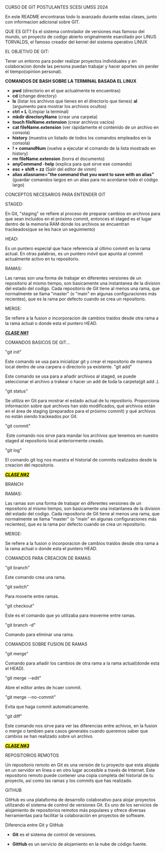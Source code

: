 CURSO DE GIT POSTULANTES SCESI UMSS 2024

En este README encontraras todo lo avanzado durante estas clases, junto con informacion adicional sobre GIT.



QUE ES GIT?
Es el sistema controlador de versiones mas famoso del mundo, un proyecto de codigo abierto originalmente esarollado por LINUS TORVALDS, el famoso creador del kernel del sistema operativo LINUX

EL OBJETIVO DE GIT:

Tener un entorno para poder realizar proyectos individuales y en colaboracion donde las persona puedan trabajar y hacer aportes sin perder el tiempo(opinion personal).

**COMANDOS DE BASH SOBRE LA TERMINAL BASADA EL LINUX**

- **pwd** (directorio en el que actualmente te encuentras)
- **cd** (change directory)
- **ls** (listar los archivos que tienes en el directorio que tienes) **al** (argumento para mostrar los archivos ocultos)
- **ctrl + L** (Limpiar la terminal)
- **mkdir directoryName** (crear una carpeta)
- **touch fileName.extension** (crear archivos vacíos)
- **cat fileName.extension** (ver rápidamente el contenido de un archivo en consola)
- **history** (muestra un listado de todos los comandos empleados en la consola)
- **! + comandNum** (vuelve a ejecutar el comando de la lista mostrado en history)
- **rm fileName.extension** (borra el documento)
- **anyCommand** -**help** (explica para qué sirve ese comando)
- **esc + shift + zz** (Salir del editor de vimm)
- **alias aliasname=”the command that you want to save with an alias”** (guardar comandos largos en un alias para no acordarse todo el código largo)



CONCEPTOS NECESARIOS PARA ENTENDER GIT

STAGED:

En Git, "staging" se refiere al proceso de preparar cambios en archivos para que sean incluidos en el próximo commit, entonces el staged es el lugar dentro de la memoria RAM donde los archivos se encuentran trackeados(que se les hace un seguimiento)

HEAD:

Es un puntero especial que hace referencia al último commit en la rama actual. En otras palabras, es un puntero móvil que apunta al commit actualmente activo en tu repositorio.

RAMAS: 

Las ramas son una forma de trabajar en diferentes versiones de un repositorio al mismo tiempo, son basicamente una instantanea de la division del estado del codigo. Cada repositorio de Git tiene al menos una rama, que normalmente se llama "master" (o "main" en algunas configuraciones más recientes), que es la rama por defecto cuando se crea un repositorio.

MERGE:

Se refiere a la fusion o incorporacion de cambios traidos desde otra rama a la rama actual o donde esta el puntero HEAD.



***<u>CLASE N#1</u>***

COMANDOS BASICOS DE GIT...

"git init"

Este comando se usa para inicializar git y crear el repositorio de manera local dentro de una carpera o directorio ya existente.
"git add"

Este comando se usa para a añadir archivos al staged, se puede seleccionar el archivo a trakear o hacer un add de toda la carpeta(git add .).

"git status"

Se utiliza en Git para mostrar el estado actual de tu repositorio. Proporciona información sobre qué archivos han sido modificados, qué archivos están en el área de staging (preparados para el próximo commit) y qué archivos no están siendo trackeados por Git.

"git commit"

 Este comando nos sirve para mandar los archivos que tenemos en nuestro staged al repositorio local anteriormente creado.

"git log"

El comando git log nos muestra el historial de commits realizados desde la creacion del repositorio.





<u>***<mark>CLASE N#2</mark>***</u>

BRANCH

RAMAS:

Las ramas son una forma de trabajar en diferentes versiones de un repositorio al mismo tiempo, son basicamente una instantanea de la division del estado del codigo. Cada repositorio de Git tiene al menos una rama, que normalmente se llama "master" (o "main" en algunas configuraciones más recientes), que es la rama por defecto cuando se crea un repositorio.

MERGE:

Se refiere a la fusion o incorporacion de cambios traidos desde otra rama a la rama actual o donde esta el puntero HEAD.

COMANDOS PARA CREACION DE RAMAS:

"git branch"

Este comando crea una rama.

"git switch"

Para moverte entre ramas.

"git checkout"

Este es el comando que yo utilizaba para moverme entre ramas.

"git branch -d"

Comando para eliminar una rama.





COMANDOS SOBRE FUSION DE RAMAS

"git merge"

Comando para añadir los cambios de otra rama a la rama actual(donde esta el HEAD).

"git merge --edit"

Abre el editor antes de hcaer commit.

"git merge --no-commit"

Evita que haga commit automaticamente.

"git diff"

Este comando nos sirve para ver las diferencias entre achivos, en la fusion o merge o tambien para casos generales cuando queremos saber que cambios se han realizado sobre un archivo.

 

***<u><mark>CLASE N#3</mark></u>***

REPOSITORIOS REMOTOS

Un repositorio remoto en Git es una versión de tu proyecto que esta alojada en un servidor en línea o en otro lugar accesible a través de Internet. Este repositorio remoto puede contener una copia completa del historial de tu proyecto, así como las ramas y los commits que has realizado.

GITHUB

GitHub es una plataforma de desarrollo colaborativo para alojar proyectos utilizando el sistema de control de versiones Git. Es uno de los servicios de alojamiento de repositorios remotos más populares y ofrece diversas herramientas para facilitar la colaboración en proyectos de software.

Diferencia entre Git y GitHub

- **Git** es el sistema de control de versiones.

- **GitHub** es un servicio de alojamiento en la nube de código fuente.
